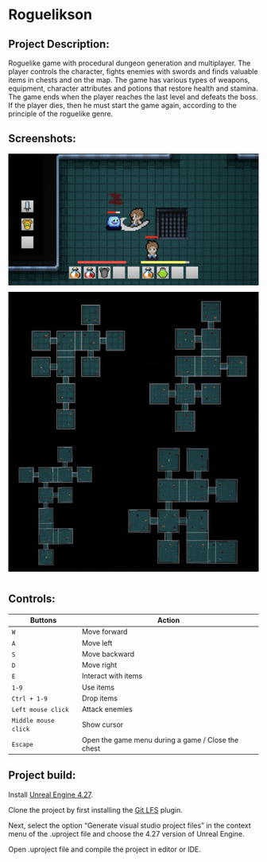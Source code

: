 # Roguelikson

## Project Description:

Roguelike game with procedural dungeon generation and multiplayer. The player controls the character, fights enemies with swords and finds valuable items in chests and on the map. The game has various types of weapons, equipment, character attributes and potions that restore health and stamina. The game ends when the player reaches the last level and defeats the boss. If the player dies, then he must start the game again, according to the principle of the roguelike genre.

## Screenshots:

<div style="text-align: center;">
    <img src="Screenshots/Screenshot_1.png" style="margin-bottom: 10px;" />
    <img src="Screenshots/Screenshot_2.png" style="margin-bottom: 10px;" />
</div>

## Controls:

| Buttons | Action | 
| --- | --- | 
| `W` | Move forward | 
| `A` | Move left | 
| `S` | Move backward |
| `D` | Move right | 
| `E` | Interact with items |
| `1-9` | Use items |
| `Сtrl + 1-9` | Drop items |
| `Left mouse click` | Attack enemies |
| `Middle mouse click` | Show cursor |
| `Escape` | Open the game menu during a game / Close the chest | |

## Project build:

Install [Unreal Engine 4.27](https://www.unrealengine.com/en-US/download).

Clone the project by first installing the [Git LFS](https://git-lfs.com/) plugin. 

Next, select the option “Generate visual studio project files” in the context menu of the .uproject file and choose the 4.27 version of Unreal Engine.

Open .uproject file and compile the project in editor or IDE. 
